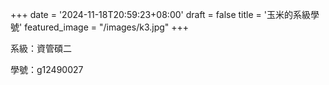 +++
date = '2024-11-18T20:59:23+08:00'
draft = false
title = '玉米的系級學號'
featured_image = "/images/k3.jpg"
+++

系級：資管碩二

學號：g12490027
